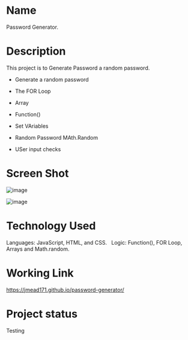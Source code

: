 # Name
Password Generator.

# Description

This project is to Generate Password a random password.

 - Generate a random password

 - The FOR Loop

 - Array

 - Function()

 - Set VAriables

 - Random Password MAth.Random

 - USer input checks


# Screen Shot
![image](https://user-images.githubusercontent.com/64744763/85205032-78f89280-b2e6-11ea-9b6b-b187842b6164.png)

![image](https://user-images.githubusercontent.com/64744763/85205007-5cf4f100-b2e6-11ea-9962-24b573a9db62.png)

# Technology Used
Languages: JavaScript, HTML, and CSS. &nbsp;
Logic: Function(), FOR Loop, Arrays and Math.random.


# Working Link
https://jmead171.github.io/password-generator/


# Project status
Testing


